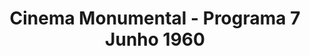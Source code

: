 ---
ref: sol-111-0003
title: ["Cinema Monumental - Programa 7 Junho 1960"]
author_name: ["unknown author"]
publisher: ["Cinema Monumental"]
year: "y1960"
origin: null
formats: ["programme"]
disciplines: ["graphic-design"]
tags:
layout: artifact
status: ["scan"]
published: false
int_published: false
image_count:
date_added: 2023-06-16
batch:
---
